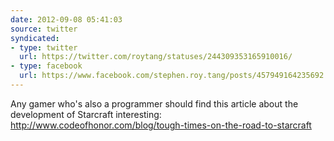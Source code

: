 ```yaml
---
date: 2012-09-08 05:41:03
source: twitter
syndicated:
- type: twitter
  url: https://twitter.com/roytang/statuses/244309353165910016/
- type: facebook
  url: https://www.facebook.com/stephen.roy.tang/posts/457949164235692
---
```


Any gamer who's also a programmer should find this article about the development of Starcraft interesting: http://www.codeofhonor.com/blog/tough-times-on-the-road-to-starcraft